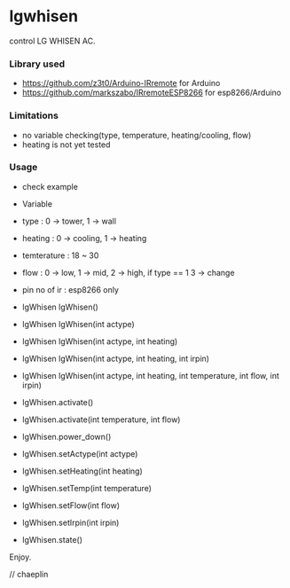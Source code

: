 lgwhisen
===============

control LG WHISEN AC.


### Library used
- https://github.com/z3t0/Arduino-IRremote for Arduino
- https://github.com/markszabo/IRremoteESP8266 for esp8266/Arduino

### Limitations
- no variable checking(type, temperature, heating/cooling, flow)
- heating is not yet tested


### Usage
* check example

* Variable
- type           : 0 -> tower, 1 -> wall
- heating        : 0 -> cooling, 1 -> heating
- temterature    : 18 ~ 30
- flow           : 0 -> low, 1 -> mid, 2 -> high, if type == 1 3 -> change
- pin no of ir   : esp8266 only

- lgWhisen lgWhisen()
- lgWhisen lgWhisen(int actype)
- lgWhisen lgWhisen(int actype, int heating)
- lgWhisen lgWhisen(int actype, int heating, int irpin)
- lgWhisen lgWhisen(int actype, int heating, int temperature, int flow, int irpin)

- lgWhisen.activate()
- lgWhisen.activate(int temperature, int flow)
- lgWhisen.power_down()

- lgWhisen.setActype(int actype)
- lgWhisen.setHeating(int heating)
- lgWhisen.setTemp(int temperature)
- lgWhisen.setFlow(int flow)
- lgWhisen.setIrpin(int irpin)
- lgWhisen.state()


Enjoy.

// chaeplin